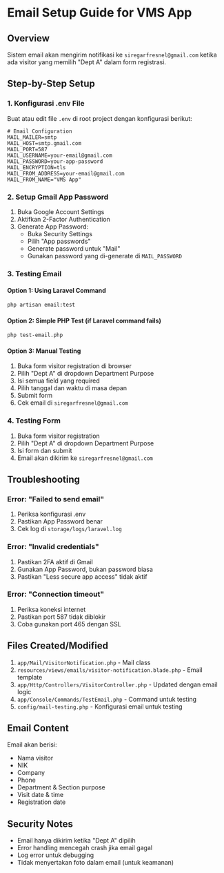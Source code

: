 # Email Setup Guide for VMS App

## Overview
Sistem email akan mengirim notifikasi ke `siregarfresnel@gmail.com` ketika ada visitor yang memilih "Dept A" dalam form registrasi.

## Step-by-Step Setup

### 1. Konfigurasi .env File
Buat atau edit file `.env` di root project dengan konfigurasi berikut:

```env
# Email Configuration
MAIL_MAILER=smtp
MAIL_HOST=smtp.gmail.com
MAIL_PORT=587
MAIL_USERNAME=your-email@gmail.com
MAIL_PASSWORD=your-app-password
MAIL_ENCRYPTION=tls
MAIL_FROM_ADDRESS=your-email@gmail.com
MAIL_FROM_NAME="VMS App"
```

### 2. Setup Gmail App Password
1. Buka Google Account Settings
2. Aktifkan 2-Factor Authentication
3. Generate App Password:
   - Buka Security Settings
   - Pilih "App passwords"
   - Generate password untuk "Mail"
   - Gunakan password yang di-generate di `MAIL_PASSWORD`

### 3. Testing Email

#### Option 1: Using Laravel Command
```bash
php artisan email:test
```

#### Option 2: Simple PHP Test (if Laravel command fails)
```bash
php test-email.php
```

#### Option 3: Manual Testing
1. Buka form visitor registration di browser
2. Pilih "Dept A" di dropdown Department Purpose
3. Isi semua field yang required
4. Pilih tanggal dan waktu di masa depan
5. Submit form
6. Cek email di `siregarfresnel@gmail.com`

### 4. Testing Form
1. Buka form visitor registration
2. Pilih "Dept A" di dropdown Department Purpose
3. Isi form dan submit
4. Email akan dikirim ke `siregarfresnel@gmail.com`

## Troubleshooting

### Error: "Failed to send email"
1. Periksa konfigurasi .env
2. Pastikan App Password benar
3. Cek log di `storage/logs/laravel.log`

### Error: "Invalid credentials"
1. Pastikan 2FA aktif di Gmail
2. Gunakan App Password, bukan password biasa
3. Pastikan "Less secure app access" tidak aktif

### Error: "Connection timeout"
1. Periksa koneksi internet
2. Pastikan port 587 tidak diblokir
3. Coba gunakan port 465 dengan SSL

## Files Created/Modified

1. `app/Mail/VisitorNotification.php` - Mail class
2. `resources/views/emails/visitor-notification.blade.php` - Email template
3. `app/Http/Controllers/VisitorController.php` - Updated dengan email logic
4. `app/Console/Commands/TestEmail.php` - Command untuk testing
5. `config/mail-testing.php` - Konfigurasi email untuk testing

## Email Content
Email akan berisi:
- Nama visitor
- NIK
- Company
- Phone
- Department & Section purpose
- Visit date & time
- Registration date

## Security Notes
- Email hanya dikirim ketika "Dept A" dipilih
- Error handling mencegah crash jika email gagal
- Log error untuk debugging
- Tidak menyertakan foto dalam email (untuk keamanan) 